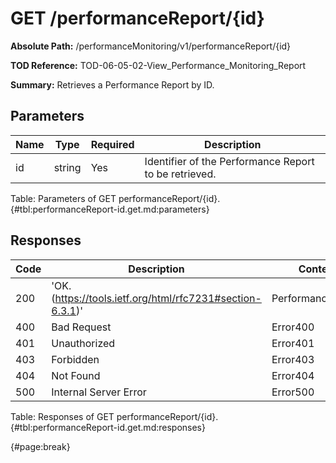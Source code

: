 <!--
    ATTENTION: This file was generated via gradle!
               Do NOT manually edit this file! Any such changes will be overwritten!
-->

# GET /performanceReport/{id}

**Absolute Path:** /performanceMonitoring/v1/performanceReport/{id}

**TOD Reference:** TOD-06-05-02-View_Performance_Monitoring_Report

**Summary:** Retrieves a Performance Report by ID.

## Parameters

| Name | Type | Required | Description |
| ------ | ------ | --- | ------------ |
| id | string | Yes | Identifier of the Performance Report to be retrieved. |

Table: Parameters of GET performanceReport/{id}. {#tbl:performanceReport-id.get.md:parameters}

## Responses

| Code | Description | Content |
|------|-------------|---------|
| 200 | 'OK. (https://tools.ietf.org/html/rfc7231#section-6.3.1)' | PerformanceReport |
| 400 | Bad Request | Error400 |
| 401 | Unauthorized | Error401 |
| 403 | Forbidden | Error403 |
| 404 | Not Found | Error404 |
| 500 | Internal Server Error | Error500 |

Table: Responses of GET performanceReport/{id}. {#tbl:performanceReport-id.get.md:responses}

{#page:break}
